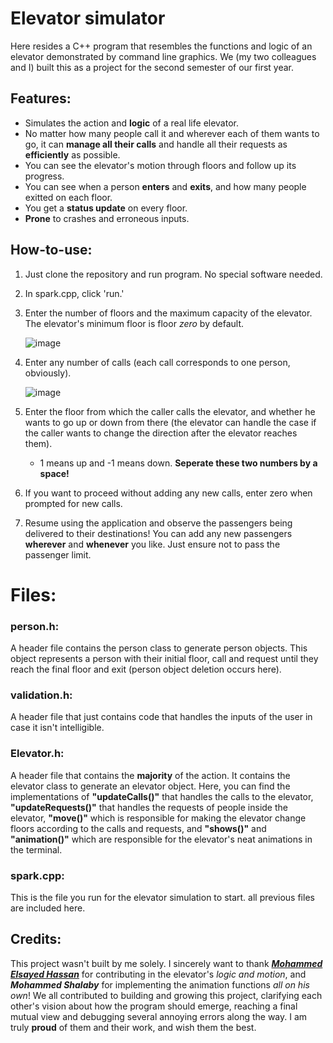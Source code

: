 # Elevator simulator
Here resides a C++ program that resembles the functions and logic of an elevator demonstrated by command line graphics.
We (my two colleagues and I) built this as a project for the second semester of our first year.

## Features:
- Simulates the action and **logic** of a real life elevator.
- No matter how many people call it and wherever each of them wants to go, it can **manage all their calls** and handle all their requests as **efficiently** as possible.
- You can see the elevator's motion through floors and follow up its progress.
- You can see when a person **enters** and **exits**, and how many people exitted on each floor.
- You get a **status update** on every floor.
- **Prone** to crashes and erroneous inputs.
     
## How-to-use:
1. Just clone the repository and run program. No special software needed.
2. In spark.cpp, click 'run.'
3. Enter the number of floors and the maximum capacity of the elevator. The elevator's minimum floor is floor *zero* by default.
   
   ![image](https://github.com/user-attachments/assets/2096d634-a746-404c-9cc8-42fd6d4ee88f)
4. Enter any number of calls (each call corresponds to one person, obviously).
   
   ![image](https://github.com/user-attachments/assets/949bf175-bf0c-47ed-97d8-674a3af623db)

5. Enter the floor from which the caller calls the elevator, and whether he wants to go up or down from there (the elevator can handle the case if the caller wants to change the direction after the elevator reaches them).
   - 1 means up and -1 means down. **Seperate these two numbers by a space!**
6. If you want to proceed without adding any new calls, enter zero when prompted for new calls.
7. Resume using the application and observe the passengers being delivered to their destinations! You can add any new passengers **wherever** and **whenever** you like. Just ensure not to pass the passenger limit.

# Files:
### person.h:
A header file contains the person class to generate person objects. This object represents a person with their initial floor, call and request until they reach the final floor and exit (person object deletion occurs here).
### validation.h:
A header file that just contains code that handles the inputs of the user in case it isn't intelligible.
### Elevator.h:
A header file that contains the **majority** of the action.
It contains the elevator class to generate an elevator object.
Here, you can find the implementations of **"updateCalls()"** that handles the calls to the elevator, **"updateRequests()"** that handles the requests of people inside the elevator, **"move()"** which is responsible for making the elevator change floors according to the calls and requests, and **"shows()"** and **"animation()"** which are responsible for the elevator's neat animations in the terminal. 
### spark.cpp:
This is the file you run for the elevator simulation to start. all previous files are included here.


## Credits:
This project wasn't built by me solely. I sincerely want to thank  [***Mohammed Elsayed Hassan***](https://www.linkedin.com/in/mohammed-elsayed-hassan-68740b304/) for contributing in the elevator's *logic and motion*, and ***Mohammed Shalaby*** for implementing the animation functions *all on his own*! We all contributed to building and growing this project, clarifying each other's vision about how the program should emerge, reaching a final mutual view and debugging several annoying errors along the way. I am truly **proud** of them and their work, and wish them the best.
